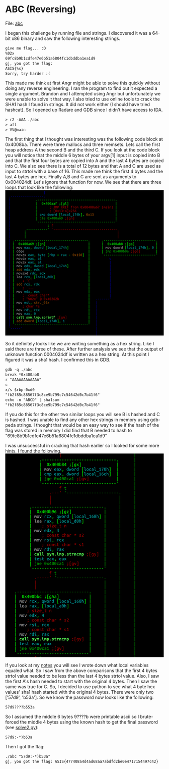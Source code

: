 # ABC (Reversing)

File: [abc](abc)

I began this challenge by running file and strings. I discovered it was a 64-bit x86 binary and saw the following interesting strings.

```
give me flag... :D
%02x
69fc8b9b1cdfe47e6b51a6804fc1dbddba1ea1d9
gj, you got the flag:
ASIS{%s}
Sorry, try harder :(
```

This made me think at first Angr might be able to solve this quickly without doing any reverse engineering. I ran the program to find out it expected a single argument. Brandon and I attempted using Angr but unfortunately we were unable to solve it that way. I also tried to use online tools to crack the SHA1 hash I found in strings. It did not work either (I should have tried hashcat). So I opened up Radare and GDB since I didn't have access to IDA.
```
> r2 -AAA ./abc
> afl
> VV@main
```
The first thing that I thought was interesting was the following code block at 0x4008ba. There were three mallocs and three memsets. Lets call the first heap address A the second B and the third C. If you look at the code block you will notice that the middle 6 bytes of your argv[1] input is copied into B and that the first four bytes are copied into A and the last 4 bytes are copied into C. We also see there is a total of 12 bytes and that A and C are used as input to strtol with a base of 16. This made me think the first 4 bytes and the last 4 bytes are hex. Finally A,B and C are sent as arguments to 0x004024df. Let's ignore that function for now. We see that there are three loops that look like the following:
![](img/hex_2_str_loop.png)

So it definitely looks like we are writing something as a hex string. Like I said there are three of these. After further analysis we see that the output of unknown function 0004024df is written as a hex string. At this point I figured it was a sha1 hash. I confirmed this in GDB.
```
gdb -q ./abc
break *0x400ab8
r "AAAAAAAAAAAA"
c
x/s $rbp-0xd0
"fb2f85c88567f3c8ce9b799c7c54642d0c7b41f6"
echo -n "ABCD" | sha1sum
"fb2f85c88567f3c8ce9b799c7c54642d0c7b41f6"
```
If you do this for the other two similar loops you will see B is hashed and C is hashed. I was unable to find any other hex strings in memory using gdb-peda strings. I thought that would be an easy way to see if the hash of the flag was stored in memory I did find that B needed to hash to "69fc8b9b1cdfe47e6b51a6804fc1dbddba1ea1d9"

I was unsuccessful in cracking that hash earlier so I looked for some more hints. I found the following.
![](img/cmp.png)

If you look at my [notes](notes) you will see I wrote down what local variables equaled what. So I saw from the above comparisons that the first 4 bytes strtol value needed to be less than the last 4 bytes strtol value. Also, I saw the first A's hash needed to start with the original 4 bytes. Then I saw the same was true for C. So, I decided to use python to see what 4 byte hex values' sha1 hash started with the original 4 bytes. There were only two ['57d9', 'b53a']. So we know the password now looks like the following:
```
57d9????b553a
```
So I assumed the middle 6 bytes 9????b were printable ascii so I brute-forced the middle 4 bytes using the known hash to get the final password (see [solve2.py](solve2.py)):
```
57d9:-*)b53a
```
Then I got the flag:
```
./abc "57d9:-*)b53a"
gj, you got the flag: ASIS{477408a4d4ad68aa7abdfd2be0e4717154497c42}
```
